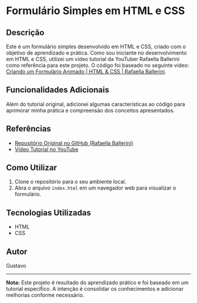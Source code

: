 # Formulário Simples em HTML e CSS

## Descrição

Este é um formulário simples desenvolvido em HTML e CSS, criado com o objetivo de aprendizado e prática. Como sou iniciante no desenvolvimento em HTML e CSS, utilizei um vídeo tutorial da YouTuber Rafaella Ballerini como referência para este projeto. O código foi baseado no seguinte vídeo: [Criando um Formulário Animado | HTML & CSS | Rafaella Ballerini](https://www.youtube.com/watch?v=wwqOJ2o84S4).

## Funcionalidades Adicionais

Além do tutorial original, adicionei algumas características ao código para aprimorar minha prática e compreensão dos conceitos apresentados.

## Referências

- [Repositório Original no GitHub (Rafaella Ballerini)](https://github.com/rafaballerini/Formulario)
- [Vídeo Tutorial no YouTube](https://www.youtube.com/watch?v=wwqOJ2o84S4)

## Como Utilizar

1. Clone o repositório para o seu ambiente local.
2. Abra o arquivo `index.html` em um navegador web para visualizar o formulário.

## Tecnologias Utilizadas

- HTML
- CSS

## Autor

Gustavo 

---

**Nota:** Este projeto é resultado do aprendizado prático e foi baseado em um tutorial específico. A intenção é consolidar os conhecimentos e adicionar melhorias conforme necessário.
